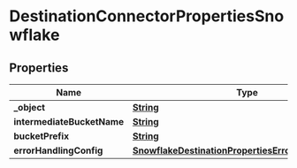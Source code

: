 

# DestinationConnectorPropertiesSnowflake


## Properties

| Name | Type | Description | Notes |
|------------ | ------------- | ------------- | -------------|
|**_object** | [**String**](String.md) |  |  |
|**intermediateBucketName** | [**String**](String.md) |  |  |
|**bucketPrefix** | [**String**](String.md) |  |  [optional] |
|**errorHandlingConfig** | [**SnowflakeDestinationPropertiesErrorHandlingConfig**](SnowflakeDestinationPropertiesErrorHandlingConfig.md) |  |  [optional] |



